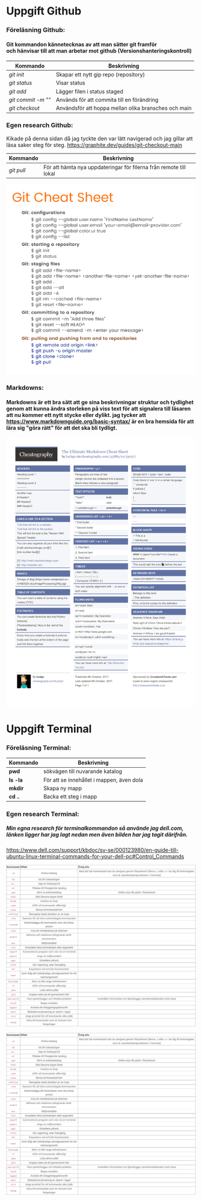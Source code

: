
# Uppgift Github

### Föreläsning Github:

#### Git kommandon kännetecknas av att man sätter git framför <br> och hänvisar till att man arbetar mot github (Versionshanteringskontroll)

| Kommando | Beskrivning | 
| --- | --- |
| *git init* | Skapar ett nytt gip repo (repository) |
| *git status* | Visar status | 
| *git add* | Lägger filen i status staged | 
| *git commit -m ""* | Används för att commita till en förändring |
| *git checkout* | Användsför att hoppa mellan olika bransches och main |


### Egen research Github:


Kikade på denna sidan då jag tyckte den var lätt navigerad och jag gillar att läsa saker steg för steg. https://graphite.dev/guides/git-checkout-main <br>

| Kommando | Beskrivning | 
| --- | --- | 
| *git pull* | För att hämta nya uppdateringar för filerna från remote till lokal |

![](Git.jpg)

### Markdowns:

#### Markdowns är ett bra sätt att ge sina beskrivningar struktur och tydlighet genom att kunna ändra storleken på viss text för att signalera till läsaren att nu kommer ett nytt stycke eller dylikt. jag tycker att https://www.markdownguide.org/basic-syntax/ är en bra hemsida för att lära sig "göra rätt" för att det ska bli tydligt.

![](Markdown.jpg)

# Uppgift Terminal

### Föreläsning Terminal:

|  Kommando |  Beskrivning |
| --- | ---|
| **pwd** | sökvägen till nuvarande katalog |
| **ls -la** | För att se innehållet i mappen, även dola |
| **mkdir** | Skapa ny mapp |
| **cd ..** | Backa ett steg i mapp | 

### Egen research Terminal: 

##### Min egna research för terminalkommandon så använde jag dell.com, länken ligger har jag lagt nedan men även bilden har jag tagit därifrån. <br> 
https://www.dell.com/support/kbdoc/sv-se/000123980/en-guide-till-ubuntu-linux-terminal-commands-for-your-dell-pc#Control_Commands


![Bild med kommandoexempel](Terminalkommandon.png)



![Bild med kommandoexempel](Terminalkommandon.png)

